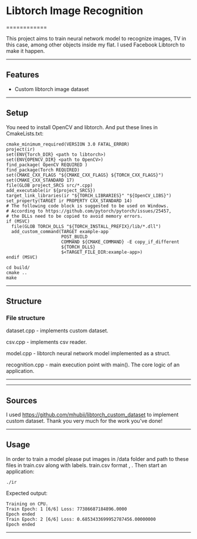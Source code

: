 # Libtorch Image Recognition
============

This project aims to train neural network model to recognize images, TV in this case, among other objects inside my flat. I used Facebook Libtorch to make it happen.

---

## Features
- Custom libtorch image dataset

---


## Setup
You need to install OpenCV and libtorch. And put these lines in CmakeLists.txt:
```
cmake_minimum_required(VERSION 3.0 FATAL_ERROR)
project(ir)
set(ENV{Torch_DIR} <path to libtorch>)
set(ENV{OPENCV_DIR} <path to OpenCV>)
find_package( OpenCV REQUIRED )
find_package(Torch REQUIRED)
set(CMAKE_CXX_FLAGS "${CMAKE_CXX_FLAGS} ${TORCH_CXX_FLAGS}")
set(CMAKE_CXX_STANDARD 17)
file(GLOB project_SRCS src/*.cpp)
add_executable(ir ${project_SRCS})
target_link_libraries(ir "${TORCH_LIBRARIES}" "${OpenCV_LIBS}")
set_property(TARGET ir PROPERTY CXX_STANDARD 14)
# The following code block is suggested to be used on Windows.
# According to https://github.com/pytorch/pytorch/issues/25457,
# the DLLs need to be copied to avoid memory errors.
if (MSVC)
  file(GLOB TORCH_DLLS "${TORCH_INSTALL_PREFIX}/lib/*.dll")
  add_custom_command(TARGET example-app
                     POST_BUILD
                     COMMAND ${CMAKE_COMMAND} -E copy_if_different
                     ${TORCH_DLLS}
                     $<TARGET_FILE_DIR:example-app>)
endif (MSVC)
```

```
cd build/
cmake ..
make
```

---

## Structure

### File structure
dataset.cpp - implements custom dataset.

csv.cpp - implements csv reader.

model.cpp - libtorch neural network model implemented as a struct.

recognition.cpp - main execution point with main(). The core logic of an application.

---


---

## Sources

I used https://github.com/mhubii/libtorch_custom_dataset to implement custom dataset. Thank you very much for the work you've done!

---

## Usage

In order to train a model please put images in /data folder and path to these files in train.csv along with labels. train.csv format <name of the file>, <label>.
Then start an application:
```
./ir
```
Expected output:
```
Training on CPU.
Train Epoch: 1 [6/6] Loss: 77386687184896.0000
Epoch ended
Train Epoch: 2 [6/6] Loss: 0.6853433699952787456.00000000
Epoch ended
```

---
